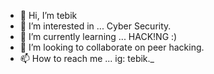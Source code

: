 - 👋 Hi, I’m tebik
- 👀 I’m interested in ... Cyber Security.
- 🌱 I’m currently learning ... HACK!NG :)
- 💞️ I’m looking to collaborate on peer hacking.
- 📫 How to reach me ... ig: tebik._

<!---
collotebik/collotebik is a ✨ special ✨ repository because its `README.md` (this file) appears on your GitHub profile.
You can click the Preview link to take a look at your changes.
--->
